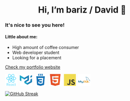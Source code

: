 
<h1 align="center"> Hi, I’m bariz / David 👋</h1>

<h3>It's nice to see you here! </h3>
<h4>Little about me:</h4>
<ul>
 <li>High amount of coffee consumer </li>
  <li>Web developer student </li>
  <li>Looking for a placement  </li>

</ul>
<p>
 <a href="https://www.barizdev.com" target="_blank">Check my portfolio website</a> 
</p>


<p>
 <div>
  <img src="https://github.com/devicons/devicon/blob/master/icons/react/react-original-wordmark.svg" title="React" alt="React" width="40" height="40"/>&nbsp;
  <img src="https://github.com/devicons/devicon/blob/master/icons/materialui/materialui-original.svg" title="Material UI" alt="Material UI" width="40" height="40"/>&nbsp;
  <img src="https://github.com/devicons/devicon/blob/master/icons/css3/css3-plain-wordmark.svg"  title="CSS3" alt="CSS" width="40" height="40"/>&nbsp;
  <img src="https://github.com/devicons/devicon/blob/master/icons/html5/html5-original.svg" title="HTML5" alt="HTML" width="40" height="40"/>&nbsp;
  <img src="https://github.com/devicons/devicon/blob/master/icons/javascript/javascript-original.svg" title="JavaScript" alt="JavaScript" width="40" height="40"/>&nbsp;
  <img src="https://github.com/devicons/devicon/blob/master/icons/mysql/mysql-original-wordmark.svg" title="MySQL"  alt="MySQL" width="40" height="40"/>&nbsp;
</div>
</p>


[![GitHub Streak](http://github-readme-streak-stats.herokuapp.com?user=iambariz&theme=dark&hide_border=true&date_format=j%2Fn%5B%2FY%5D)](https://git.io/streak-stats)
